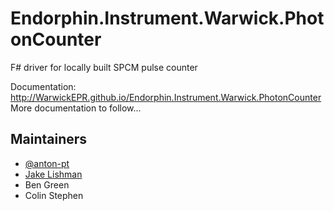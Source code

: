# Endorphin.Instrument.Warwick.PhotonCounter

F# driver for locally built SPCM pulse counter

Documentation:
http://WarwickEPR.github.io/Endorphin.Instrument.Warwick.PhotonCounter
More documentation to follow...

## Maintainers

- [@anton-pt](https://github.com/anton-pt)
- [Jake Lishman](https://github.com/jakelishman)
- Ben Green
- Colin Stephen

